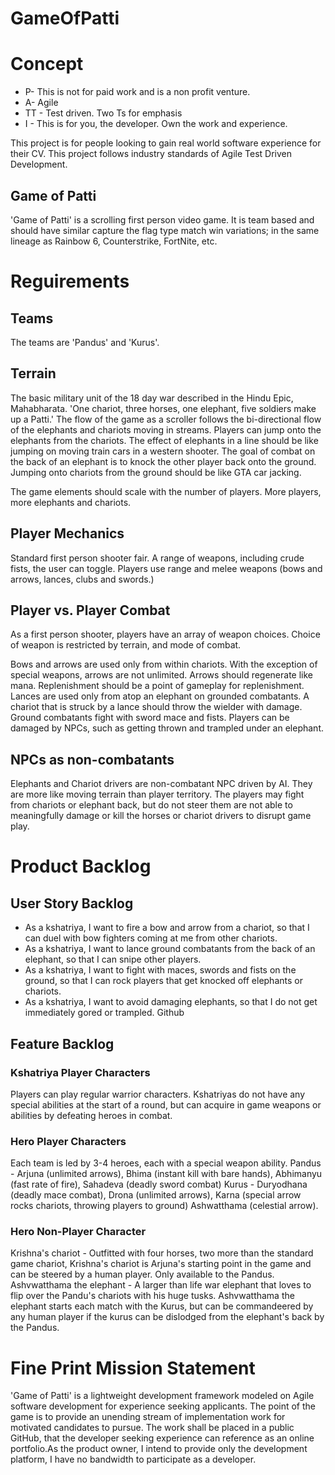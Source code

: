 # GameOfPatti
# Concept
- P- This is not for paid work and is a non profit venture.
- A- Agile
- TT - Test driven. Two Ts for emphasis
- I - This is for you, the developer. Own the work and experience.

This project is for people looking to gain real world software experience for their CV.
This project follows industry standards of Agile Test Driven Development.

## Game of Patti
'Game of Patti' is a scrolling first person video game. It is team based and should have similar capture the flag type match win variations; in the same lineage as Rainbow 6, Counterstrike, FortNite, etc.

# Reguirements
## Teams
The teams are 'Pandus' and 'Kurus'. 

## Terrain
The basic military unit of the 18 day war described in the Hindu Epic, Mahabharata. 'One chariot, three horses, one elephant, five soldiers make up a Patti.'
The flow of the game as a scroller follows the bi-directional flow of the elephants and chariots moving in streams. Players can jump onto the elephants from the chariots. The effect of elephants in a line should be like jumping on moving train cars in a western shooter. The goal of combat on the back of an elephant is to knock the other player back onto the ground. Jumping  onto chariots from the ground should be like GTA car jacking. 

The game elements should scale with the number of players. More players, more elephants and chariots.

## Player Mechanics
Standard first person shooter fair. A range of weapons, including crude fists, the user can toggle.
Players use range and melee weapons (bows and arrows, lances, clubs and swords.) 

## Player vs. Player Combat
As a first person shooter, players have an array of weapon choices.
Choice of weapon is restricted by terrain, and mode of combat.

Bows and arrows are used only from within chariots. With the exception of special weapons, arrows are not unlimited. Arrows should regenerate like mana. Replenishment should be a point of gameplay for replenishment.
Lances are used only from atop an elephant on grounded combatants. A chariot that is struck by a lance should throw the wielder with damage.
Ground combatants fight with sword mace and fists.
Players can be damaged by NPCs, such as getting thrown and trampled under an elephant.

## NPCs as non-combatants
Elephants and Chariot drivers are non-combatant NPC driven by AI. They are more like moving terrain than player territory. The players may fight from chariots or elephant back, but do not steer them are not able to meaningfully damage or kill the horses or chariot drivers to disrupt game play.

# Product Backlog
## User Story Backlog
- As a kshatriya, I want to fire a bow and arrow from a chariot, so that I can duel with bow fighters coming at me from other chariots. 
- As a kshatriya, I want to lance ground combatants from the back of an elephant, so that I can snipe other players. 
- As a kshatriya, I want to fight with maces, swords and fists on the ground, so that I can rock players that get knocked off elephants or chariots. 
- As a kshatriya, I want to avoid damaging elephants, so that I do not get immediately gored or trampled. Github

## Feature Backlog
### Kshatriya Player Characters
Players can play regular warrior characters. Kshatriyas do not have any special abilities at the start of a round, but can acquire in game weapons or abilities by defeating heroes in combat.
### Hero Player Characters 
Each team is led by 3-4 heroes, each with a special weapon ability. 
Pandus - Arjuna (unlimited arrows), Bhima (instant kill with bare hands), Abhimanyu (fast rate of fire), Sahadeva (deadly sword combat)
Kurus - Duryodhana (deadly mace combat), Drona (unlimited arrows), Karna (special arrow rocks chariots, throwing players to ground) Ashwatthama (celestial arrow).
### Hero Non-Player Character
Krishna's chariot - Outfitted with four horses, two more than the standard game chariot, Krishna's chariot is Arjuna's starting point in the game and can be steered by a human player. Only available to the Pandus.
Ashvwatthama the elephant - A larger than life war elephant that loves to flip over the Pandu's chariots with his huge tusks. Ashvwatthama the elephant starts each match with the Kurus, but can be commandeered by any human player if the kurus can be dislodged from the elephant's back by the Pandus.  

# Fine Print Mission Statement
'Game of Patti' is a lightweight development framework modeled on Agile software development for experience seeking applicants. The point of the game is to provide an unending stream of implementation work for motivated candidates to pursue. The work shall be placed in a public GitHub, that the developer seeking experience can reference as an online portfolio.As the product owner, I intend to provide only the development platform, I have no bandwidth to participate as a developer. 
